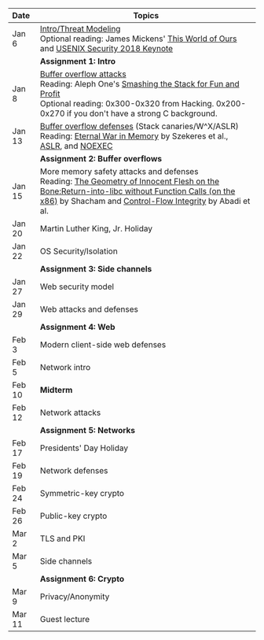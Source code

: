 **Date**    | <center>**Topics**</center>
:-----------|:--------------------------------
Jan  6      |[Intro/Threat Modeling](slides/1-introduction.pdf) <br/> Optional reading: James Mickens' [This World of Ours](https://www.usenix.org/system/files/1401_08-12_mickens.pdf) and [USENIX Security 2018 Keynote](https://www.usenix.org/conference/usenixsecurity18/presentation/mickens)
            | **Assignment 1: Intro**
Jan  8      | [Buffer overflow attacks](slides/2-bufferoverflows.pdf) <br/> Reading: Aleph One's [Smashing the Stack for Fun and Profit](http://phrack.org/issues/49/14.html#article) <br/> Optional reading: 0x300-0x320 from Hacking. 0x200-0x270 if you don't have a strong C background.
Jan 13      | [Buffer overflow defenses](slides/3-lowlevelmitigations.pdf) (Stack canaries/W^X/ASLR) <br/> Reading: [Eternal War in Memory](https://www.nebelwelt.net/publications/files/13Oakland.pdf) by Szekeres et al., [ASLR](https://pax.grsecurity.net/docs/aslr.txt), and [NOEXEC](https://pax.grsecurity.net/docs/noexec.txt)
            | **Assignment 2: Buffer overflows**
Jan 15      | More memory safety attacks and defenses <br/> Reading: [The Geometry of Innocent Flesh on the Bone:Return-into-libc without Function Calls (on the x86)](papers/shacham:rop.pdf) by Shacham and [Control-Flow Integrity](abadi:cfi.pdf) by Abadi et al.
Jan 20      | Martin Luther King, Jr. Holiday
Jan 22      | OS Security/Isolation
            | **Assignment 3: Side channels**
Jan 27      | Web security model
Jan 29      | Web attacks and defenses
            | **Assignment 4: Web**
Feb  3      | Modern client-side web defenses
Feb  5      | Network intro
Feb 10      | **Midterm**
Feb 12      | Network attacks
            | **Assignment 5: Networks**
Feb 17      | Presidents' Day Holiday
Feb 19      | Network defenses
Feb 24      | Symmetric-key crypto
Feb 26      | Public-key crypto
Mar  2      | TLS and PKI
Mar  5      | Side channels
            | **Assignment 6: Crypto**
Mar  9      | Privacy/Anonymity
Mar 11      | Guest lecture
